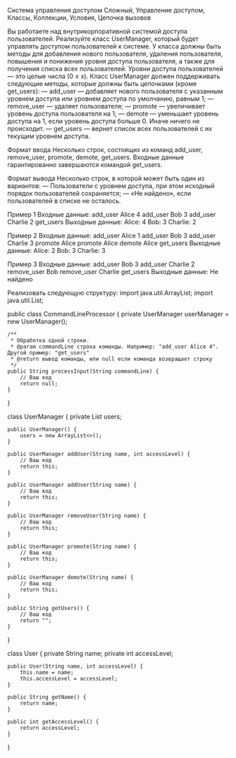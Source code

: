 Система управления доступом
Сложный, Управление доступом, Классы, Коллекции, Условия, Цепочка вызовов

Вы работаете над внутрикорпоративной системой доступа пользователей. Реализуйте класс UserManager, который будет управлять доступом пользователей к системе.
У класса должны быть методы для добавления нового пользователя, удаления пользователя, повышения и понижения уровня доступа пользователя, а также для получения списка всех пользователей. Уровни доступа пользователей — это целые числа (0 ≤ x).
Класс UserManager должен поддерживать следующие методы, которые должны быть цепочками (кроме get_users):
— add_user — добавляет нового пользователя с указанным уровнем доступа или уровнем доступа по умолчанию, равным 1;
— remove_user — удаляет пользователя;
— promote — увеличивает уровень доступа пользователя на 1;
— demote — уменьшает уровень доступа на 1, если уровень доступа больше 0. Иначе ничего не происходит.
— get_users — вернет список всех пользователей с их текущим уровнем доступа.

Формат ввода
Несколько строк, состоящих из команд add_user, remove_user, promote, demote, get_users. Входные данные гарантированно завершаются командой get_users.

Формат вывода
Несколько строк, в которой может быть один из вариантов:
— Пользователи с уровнем доступа, при этом исходный порядок пользователей сохраняется;
— «Не найдено», если пользователей в списке не осталось.

Пример 1
Входные данные:
add_user Alice 4
add_user Bob 3
add_user Charlie 2
get_users
Выходные данные:
Alice: 4
Bob: 3
Charlie: 2

Пример 2
Входные данные:
add_user Alice 1
add_user Bob 3
add_user Charlie 3
promote Alice
promote Alice
demote Alice
get_users
Выходные данные:
Alice: 2
Bob: 3
Charlie: 3

Пример 3
Входные данные:
add_user Bob 3
add_user Charlie 2
remove_user Bob
remove_user Charlie
get_users
Выходные данные:
Не найдено

Реализовать следующую структуру:
import java.util.ArrayList;
import java.util.List;

public class CommandLineProcessor {
    private UserManager userManager = new UserManager();

    /**
     * Обработка одной строки.
     * @param commandLine строка команды. Например: "add_user Alice 4". Другой пример: "get_users"
     * @return вывод команды, или null если команда возвращает строку
     */
    public String processInput(String commandLine) {
        // Ваш код
        return null;
    }
}

class UserManager {
    private List<User> users;

    public UserManager() {
        users = new ArrayList<>();
    }

    public UserManager addUser(String name, int accessLevel) {
        // Ваш код
        return this;
    }

    public UserManager addUser(String name) {
        // Ваш код
        return this;
    }

    public UserManager removeUser(String name) {
        // Ваш код
        return this;
    }

    public UserManager promote(String name) {
        // Ваш код
        return this;
    }

    public UserManager demote(String name) {
        // Ваш код
        return this;
    }

    public String getUsers() {
        // Ваш код
        return "";
    }
}

class User {
    private String name;
    private int accessLevel;

    public User(String name, int accessLevel) {
        this.name = name;
        this.accessLevel = accessLevel;
    }

    public String getName() {
        return name;
    }

    public int getAccessLevel() {
        return accessLevel;
    }
}